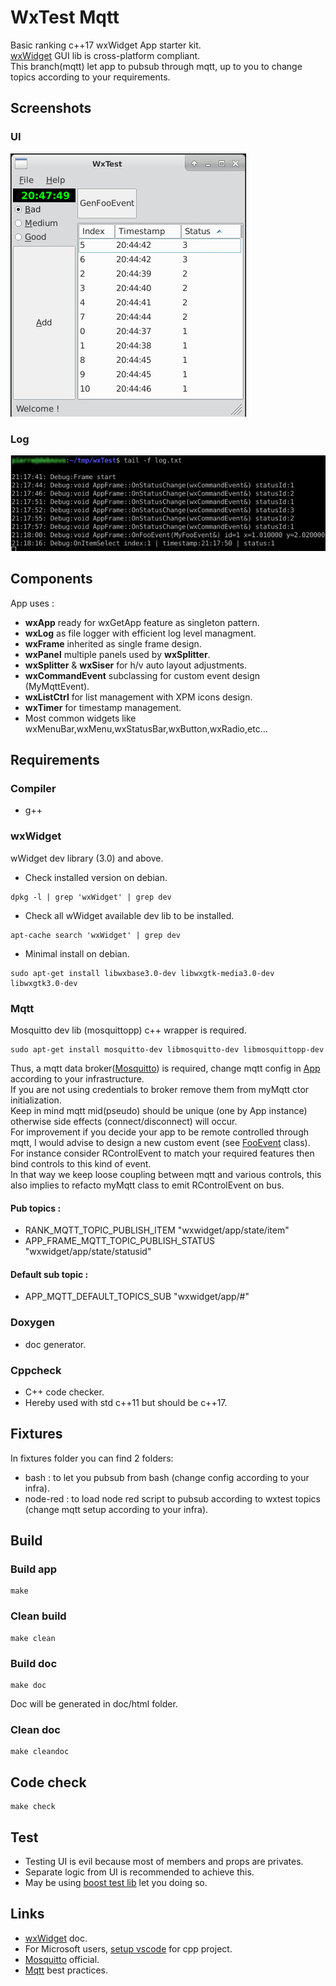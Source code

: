 # WxTest Mqtt

Basic ranking c++17 wxWidget App starter kit.  
[wxWidget](https://www.wxwidgets.org/) GUI lib is cross-platform compliant.  
This branch(mqtt) let app to pubsub through mqtt, up to you to change topics according to your requirements.  

## Screenshots

### UI
![ui](doc/assets/img/screenshot_ui.jpg)

### Log
![log](doc/assets/img/screenshot_log.jpg)

## Components

App uses :

* **wxApp** ready for wxGetApp feature as singleton pattern.
* **wxLog** as file logger with efficient log level managment.
* **wxFrame** inherited as single frame design.
* **wxPanel** multiple panels used by **wxSplitter**.
* **wxSplitter** & **wxSiser** for h/v auto layout adjustments.
* **wxCommandEvent** subclassing for custom event design (MyMqttEvent).
* **wxListCtrl** for list management with XPM icons design.
* **wxTimer** for timestamp management.
* Most common widgets like wxMenuBar,wxMenu,wxStatusBar,wxButton,wxRadio,etc... 

## Requirements

### Compiler
* g++

### wxWidget
wWidget dev library (3.0) and above.
* Check installed version on debian.

```
dpkg -l | grep 'wxWidget' | grep dev
```

* Check all wWidget available dev lib to be installed.

```
apt-cache search 'wxWidget' | grep dev
```

* Minimal install on debian.

```
sudo apt-get install libwxbase3.0-dev libwxgtk-media3.0-dev libwxgtk3.0-dev  
```

### Mqtt

Mosquitto dev lib (mosquittopp) c++ wrapper is required.

```
sudo apt-get install mosquitto-dev libmosquitto-dev libmosquittopp-dev
```

Thus, a mqtt data broker([Mosquitto](https://mosquitto.org)) is required, change mqtt config in [App](include/app.h) according to your infrastructure.  
If you are not using credentials to broker remove them from myMqtt ctor initialization.  
Keep in mind mqtt mid(pseudo) should be unique (one by App instance) otherwise side effects (connect/disconnect) will occur.  
For improvement if you decide your app to be remote controlled through mqtt, I would advise to design a new custom event (see [FooEvent](include/fooevent.h) class).  
For instance consider RControlEvent to match your required features then bind controls to this kind of event.   
In that way we keep loose coupling between mqtt and various controls, this also implies to refacto myMqtt class to emit RControlEvent on bus.

#### Pub topics :

* RANK_MQTT_TOPIC_PUBLISH_ITEM "wxwidget/app/state/item"
* APP_FRAME_MQTT_TOPIC_PUBLISH_STATUS "wxwidget/app/state/statusid"

#### Default sub topic :

* APP_MQTT_DEFAULT_TOPICS_SUB "wxwidget/app/#"

### Doxygen 
* doc generator.

### Cppcheck 
* C++ code checker.  
* Hereby used with std c++11 but should be c++17.  

## Fixtures

In fixtures folder you can find 2 folders:

* bash : to let you pubsub from bash (change config according to your infra).
* node-red : to load node red script to pubsub according to wxtest topics (change mqtt setup according to your infra).

## Build

### Build app

```
make
```

### Clean build

```
make clean
```

### Build doc

```
make doc
```
Doc will be generated in doc/html folder.

### Clean doc

```
make cleandoc
```

## Code check

```
make check
```

## Test

* Testing UI is evil because most of members and props are privates.
* Separate logic from UI is recommended to achieve this.
* May be using [boost test lib](https://www.boost.org/doc/libs/1_52_0/libs/test/doc/html/index.html) let you doing so.

## Links

* [wxWidget](https://docs.wxwidgets.org/3.0/) doc.
* For Microsoft users, [setup vscode](https://stackoverflow.com/questions/30269449/how-do-i-set-up-visual-studio-code-to-compile-c-code) for cpp project.
* [Mosquitto](https://mosquitto.org/) official.
* [Mqtt](https://www.hivemq.com/blog/mqtt-essentials-part-5-mqtt-topics-best-practices/) best practices.
